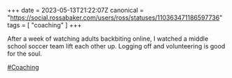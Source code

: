 +++
date = 2023-05-13T21:22:07Z
canonical = "https://social.rossabaker.com/users/ross/statuses/110363471186597736"
tags = [ "coaching" ]
+++

<p>After a week of watching adults backbiting online, I watched a middle school soccer team lift each other up.  Logging off and volunteering is good for the soul.</p><p><a href="https://social.rossabaker.com/tags/Coaching" class="mention hashtag" rel="tag">#<span>Coaching</span></a></p>
